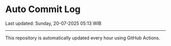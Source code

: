# Auto Commit Log

Last updated: Sunday, 20-07-2025 05:13 WIB

---

This repository is automatically updated every hour using GitHub Actions.
